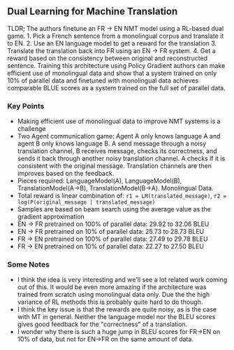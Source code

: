 ## Dual Learning for Machine Translation

TLDR; The authors finetune an FR -> EN NMT model using a RL-based dual game. 1. Pick a French sentence from a monolingual corpus and translate it to EN. 2. Use an EN language model to get a reward for the translation 3. Translate the translation back into FR using an EN -> FR system. 4. Get a reward based on the consistency between original and reconstructed sentence. Training this architecture using Policy Gradient authors can make efficient use of monolingual data and show that a system trained on only 10% of parallel data and finetuned with monolingual data achieves comparable BLUE scores as a system trained on the full set of parallel data.


### Key Points

- Making efficient use of monolingual data to improve NMT systems is a challenge
- Two Agent communication game: Agent A only knows language A and agent B only knows language B. A send message through a noisy translation channel, B receives message, checks its correctness, and sends it back through another noisy translation channel. A checks if it is consistent with the original message. Translation channels are then improves based on the feedback.
- Pieces required: LanguageModel(A), LanguageModel(B), TranslationModel(A->B), TranslationModel(B->A). Monolingual Data.
- Total reward is linear combination of: `r1 = LM(translated_message)`, `r2 = log(P(original_message | translated_message)`
- Samples are based on beam search using the average value as the gradient approximation
- EN -> FR pretrained on 100% of parallel data: 29.92 to 32.06 BLEU
- EN -> FR pretrained on 10% of parallel data: 25.73 to 28.73 BLEU
- FR -> EN pretrained on 100% of parallel data: 27.49 to 29.78 BLEU
- FR -> EN pretrained on 10% of parallel data: 22.27 to 27.50 BLEU


### Some Notes

- I think the idea is very interesting and we'll see a lot related work coming out of this. It would be even more amazing if the architecture was trained from scratch using monolingual data only. Due the the high variance of RL methods this is probably quite hard to do though.
- I think the key issue is that the rewards are  quite noisy, as is the case with MT in general. Neither the language model nor the BLEU scores gives good feedback for the "correctness" of a translation.
- I wonder why there is such a huge jump in BLEU scores for FR->EN on 10% of data, but not for EN->FR on the same amount of data.